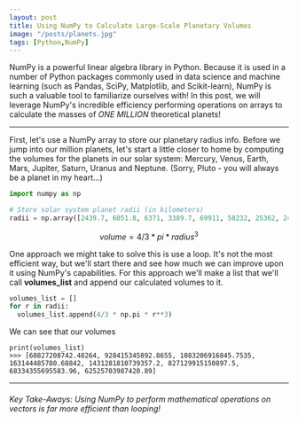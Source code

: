 ```yaml
---
layout: post
title: Using NumPy to Calculate Large-Scale Planetary Volumes
image: "/posts/planets.jpg"
tags: [Python,NumPy]
---
```


NumPy is a powerful linear algebra library in Python. Because it is used in a number of Python packages commonly used in data science and machine learning (such as Pandas, SciPy, Matplotlib, and Scikit-learn), NumPy is such a valuable tool to familiarize ourselves with! In this post, we will leverage NumPy's incredible efficiency performing operations on arrays to calculate the masses of *ONE MILLION* theoretical planets! 

---

First, let's use a NumPy array to store our planetary radius info. Before we jump into our million planets, let's start a little closer to home by computing the volumes for the planets in our solar system: Mercury, Venus, Earth, Mars, Jupiter, Saturn, Uranus and Neptune. (Sorry, Pluto - you will always be a planet in my heart...)

```python
import numpy as np

# Store solar system planet radii (in kilometers)
radii = np.array([2439.7, 6051.8, 6371, 3389.7, 69911, 58232, 25362, 24622])
```

```math
volume = 4/3 * pi * radius^3
```
One approach we might take to solve this is use a loop. It's not the most efficient way, but we'll start there and see how much we can improve upon it using NumPy's capabilities. For this approach we'll make a list that we'll call **volumes_list** and append our calculated volumes to it.

```python
volumes_list = []
for r in radii:
  volumes_list.append(4/3 * np.pi * r**3)
```
We can see that our volumes

```
print(volumes_list)
>>> [60827208742.48264, 928415345892.8655, 1083206916845.7535, 163144485780.68842, 1431281810739357.2, 827129915150897.5, 68334355695583.96, 62525703987420.89]
```

---

###### Key Take-Aways: Using NumPy to perform mathematical operations on vectors is far more efficient than looping!


